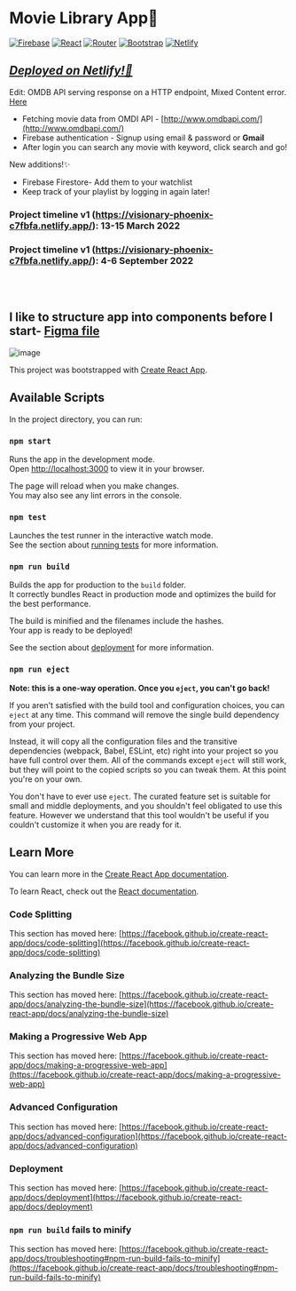 # Movie Library App🎥
  <a href="#"><img alt="Firebase" src="https://img.shields.io/badge/Firebase-yellow.svg?logo=firebase&logoColor=white"></a>
    <a href="#"><img alt="React" src="https://img.shields.io/badge/React-blue.svg?logo=react&logoColor=white"></a>
    <a href="#"><img alt="Router" src="https://img.shields.io/badge/Router-red.svg?logo=router&logoColor=white"></a>
      <a href="#"><img alt="Bootstrap" src="https://img.shields.io/badge/Bootstrap-purple.svg?logo=bootstrap&logoColor=white"></a>
    <a href="#"><img alt="Netlify" src="https://img.shields.io/badge/Netlify-blue.svg?logo=netlify&logoColor=white"></a>

## [*Deployed on Netlify!🔴*](https://crud--dainty-gingersnap-eb4438.netlify.app/)
Edit: OMDB API serving response on a HTTP endpoint, Mixed Content error. [Here](https://github.com/Aishanipach/Movie-Library/edit/master/README.md#available-scripts)

- Fetching movie data from OMDI API - [http://www.omdbapi.com/](http://www.omdbapi.com/)
- Firebase authentication - Signup using email & password or **Gmail** 
- After login you can search any movie with keyword, click search and go!

New additions!✨
- Firebase Firestore- Add them to your watchlist
- Keep track of your playlist by logging in again later!

### **Project timeline v1 (https://visionary-phoenix-c7fbfa.netlify.app/): 13-15 March 2022**
### **Project timeline v1 (https://visionary-phoenix-c7fbfa.netlify.app/): 4-6 September 2022**

<br/><br/>
## I like to structure app into components before I start- [Figma file](https://www.figma.com/file/VaHuoHVS1AvqUD1RlupiWY/Movie-app?node-id=0%3A1) 
![image](https://user-images.githubusercontent.com/59767187/188609664-604e022c-f092-4a15-ab17-d62ca7a471b3.png)


This project was bootstrapped with [Create React App](https://github.com/facebook/create-react-app).

## Available Scripts

In the project directory, you can run:

### `npm start`

Runs the app in the development mode.\
Open [http://localhost:3000](http://localhost:3000) to view it in your browser.

The page will reload when you make changes.\
You may also see any lint errors in the console.

### `npm test`

Launches the test runner in the interactive watch mode.\
See the section about [running tests](https://facebook.github.io/create-react-app/docs/running-tests) for more information.

### `npm run build`

Builds the app for production to the `build` folder.\
It correctly bundles React in production mode and optimizes the build for the best performance.

The build is minified and the filenames include the hashes.\
Your app is ready to be deployed!

See the section about [deployment](https://facebook.github.io/create-react-app/docs/deployment) for more information.

### `npm run eject`

**Note: this is a one-way operation. Once you `eject`, you can't go back!**

If you aren't satisfied with the build tool and configuration choices, you can `eject` at any time. This command will remove the single build dependency from your project.

Instead, it will copy all the configuration files and the transitive dependencies (webpack, Babel, ESLint, etc) right into your project so you have full control over them. All of the commands except `eject` will still work, but they will point to the copied scripts so you can tweak them. At this point you're on your own.

You don't have to ever use `eject`. The curated feature set is suitable for small and middle deployments, and you shouldn't feel obligated to use this feature. However we understand that this tool wouldn't be useful if you couldn't customize it when you are ready for it.

## Learn More

You can learn more in the [Create React App documentation](https://facebook.github.io/create-react-app/docs/getting-started).

To learn React, check out the [React documentation](https://reactjs.org/).

### Code Splitting

This section has moved here: [https://facebook.github.io/create-react-app/docs/code-splitting](https://facebook.github.io/create-react-app/docs/code-splitting)

### Analyzing the Bundle Size

This section has moved here: [https://facebook.github.io/create-react-app/docs/analyzing-the-bundle-size](https://facebook.github.io/create-react-app/docs/analyzing-the-bundle-size)

### Making a Progressive Web App

This section has moved here: [https://facebook.github.io/create-react-app/docs/making-a-progressive-web-app](https://facebook.github.io/create-react-app/docs/making-a-progressive-web-app)

### Advanced Configuration

This section has moved here: [https://facebook.github.io/create-react-app/docs/advanced-configuration](https://facebook.github.io/create-react-app/docs/advanced-configuration)

### Deployment

This section has moved here: [https://facebook.github.io/create-react-app/docs/deployment](https://facebook.github.io/create-react-app/docs/deployment)

### `npm run build` fails to minify

This section has moved here: [https://facebook.github.io/create-react-app/docs/troubleshooting#npm-run-build-fails-to-minify](https://facebook.github.io/create-react-app/docs/troubleshooting#npm-run-build-fails-to-minify)

